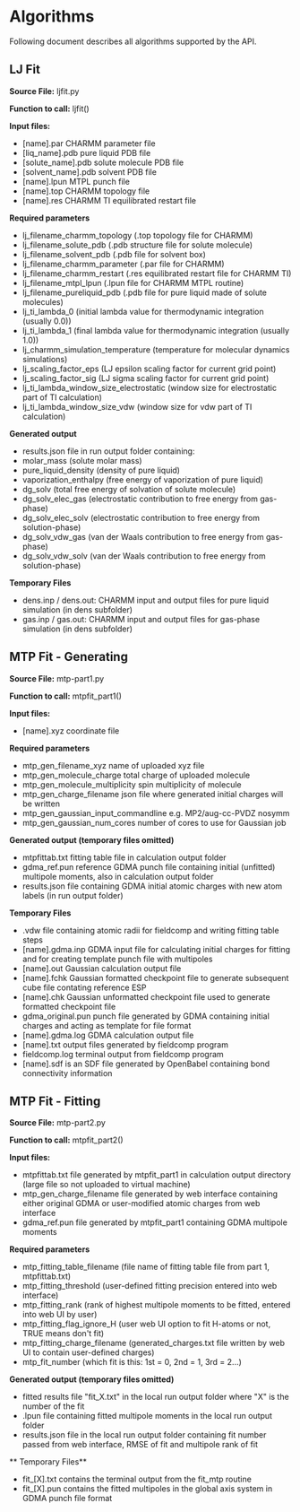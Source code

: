 # Algorithms #

Following document describes all algorithms supported by the API.

## LJ Fit ##

**Source File:** ljfit.py

**Function to call:** ljfit()

**Input files:**
 * [name].par CHARMM parameter file
 * [liq_name].pdb pure liquid PDB file
 * [solute_name].pdb solute molecule PDB file
 * [solvent_name].pdb solvent PDB file
 * [name].lpun MTPL punch file
 * [name].top CHARMM topology file
 * [name].res CHARMM TI equilibrated restart file

**Required parameters**
 * lj_filename_charmm_topology (.top topology file for CHARMM)
 * lj_filename_solute_pdb (.pdb structure file for solute molecule)
 * lj_filename_solvent_pdb (.pdb file for solvent box)
 * lj_filename_charmm_parameter (.par file for CHARMM)
 * lj_filename_charmm_restart (.res equilibrated restart file for CHARMM TI)
 * lj_filename_mtpl_lpun (.lpun file for CHARMM MTPL routine)
 * lj_filename_pureliquid_pdb (.pdb file for pure liquid made of solute molecules)
 * lj_ti_lambda_0 (initial lambda value for thermodynamic integration (usually 0.0))
 * lj_ti_lambda_1 (final lambda value for thermodynamic integration (usually 1.0))
 * lj_charmm_simulation_temperature (temperature for molecular dynamics simulations)
 * lj_scaling_factor_eps (LJ epsilon scaling factor for current grid point)
 * lj_scaling_factor_sig (LJ sigma scaling factor for current grid point)
 * lj_ti_lambda_window_size_electrostatic (window size for electrostatic part of TI calculation)
 * lj_ti_lambda_window_size_vdw (window size for vdw part of TI calculation)

**Generated output**
 * results.json file in run output folder containing:
  * molar_mass (solute molar mass)
  * pure_liquid_density (density of pure liquid)
  * vaporization_enthalpy (free energy of vaporization of pure liquid)
  * dg_solv (total free energy of solvation of solute molecule)
  * dg_solv_elec_gas (electrostatic contribution to free energy from gas-phase)
  * dg_solv_elec_solv (electrostatic contribution to free energy from solution-phase)
  * dg_solv_vdw_gas (van der Waals contribution to free energy from gas-phase)
  * dg_solv_vdw_solv (van der Waals contribution to free energy from solution-phase)

**Temporary Files**
 * dens.inp / dens.out: CHARMM input and output files for pure liquid simulation (in dens subfolder)
 * gas.inp / gas.out: CHARMM input and output files for gas-phase simulation (in dens subfolder)

## MTP Fit - Generating ##

**Source File:** mtp-part1.py

**Function to call:** mtpfit_part1()

**Input files:**
 * [name].xyz coordinate file

**Required parameters**
 * mtp_gen_filename_xyz name of uploaded xyz file
 * mtp_gen_molecule_charge total charge of uploaded molecule
 * mtp_gen_molecule_multiplicity spin multiplicity of molecule
 * mtp_gen_charge_filename json file where generated initial charges will be written
 * mtp_gen_gaussian_input_commandline e.g. MP2/aug-cc-PVDZ nosymm
 * mtp_gen_gaussian_num_cores number of cores to use for Gaussian job

**Generated output (temporary files omitted)**
 * mtpfittab.txt fitting table file in calculation output folder
 * gdma_ref.pun reference GDMA punch file containing initial (unfitted) multipole moments, also in calculation output folder
 * results.json file containing GDMA initial atomic charges with new atom labels (in run output folder)

**Temporary Files**
 * .vdw file containing atomic radii for fieldcomp and writing fitting table steps
 * [name].gdma.inp GDMA input file for calculating initial charges for fitting and for creating template punch file with multipoles
 * [name].out Gaussian calculation output file
 * [name].fchk Gaussian formatted checkpoint file to generate subsequent cube file contating reference ESP
 * [name].chk Gaussian unformatted checkpoint file used to generate formatted checkpoint file
 * gdma_original.pun punch file generated by GDMA containing initial charges and acting as template for file format
 * [name].gdma.log GDMA calculation output file
 * [name].txt output files generated by fieldcomp program
 * fieldcomp.log terminal output from fieldcomp program
 * [name].sdf is an SDF file generated by OpenBabel containing bond connectivity information

## MTP Fit - Fitting ##

**Source File:** mtp-part2.py

**Function to call:** mtpfit_part2()

**Input files:**
 * mtpfittab.txt file generated by mtpfit_part1 in calculation output directory (large file so not uploaded to virtual machine)
 * mtp_gen_charge_filename file generated by web interface containing either original GDMA or user-modified atomic charges from web interface
 * gdma_ref.pun file generated by mtpfit_part1 containing GDMA multipole moments

**Required parameters**
 * mtp_fitting_table_filename (file name of fitting table file from part 1, mtpfittab.txt)
 * mtp_fitting_threshold (user-defined fitting precision entered into web interface)
 * mtp_fitting_rank (rank of highest multipole moments to be fitted, entered into web UI by user)
 * mtp_fitting_flag_ignore_H (user web UI option to fit H-atoms or not, TRUE means don't fit)
 * mtp_fitting_charge_filename (generated_charges.txt file written by web UI to contain user-defined charges)
 * mtp_fit_number (which fit is this: 1st = 0, 2nd = 1, 3rd = 2...)

**Generated output (temporary files omitted)**
 * fitted results file "fit_X.txt" in the local run output folder where "X" is the number of the fit
 * .lpun file containing fitted multipole moments in the local run output folder
 * results.json file in the local run output folder containing fit number passed from web interface, RMSE of fit and multipole rank of fit

** Temporary Files**
 * fit_[X].txt contains the terminal output from the fit_mtp routine
 * fit_[X].pun contains the fitted multipoles in the global axis system in GDMA punch file format


